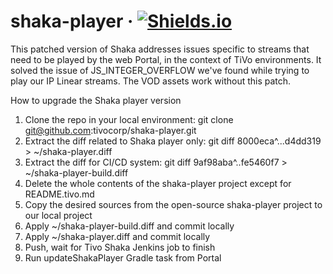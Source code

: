# shaka-player &middot; [![Shields.io](https://img.shields.io/badge/CD-Inception-blue)](https://builds-inception.tivo.com/job/shaka-player/job/master/)

This patched version of Shaka addresses issues specific to streams that need to be played by the web Portal, in the context of TiVo environments. It solved the issue of JS_INTEGER_OVERFLOW we've found while trying to play our IP Linear streams. 
The VOD assets work without this patch.

How to upgrade the Shaka player version
1. Clone the repo in your local environment: git clone git@github.com:tivocorp/shaka-player.git
2. Extract the diff related to Shaka player only: git diff 8000eca^...d4dd319 > ~/shaka-player.diff
3. Extract the diff for CI/CD system: git diff 9af98aba^..fe5460f7 > ~/shaka-player-build.diff
4. Delete the whole contents of the shaka-player project except for README.tivo.md
5. Copy the desired sources from the open-source shaka-player project to our local project
6. Apply ~/shaka-player-build.diff and commit locally
7. Apply ~/shaka-player.diff and commit locally
8. Push, wait for Tivo Shaka Jenkins job to finish
9. Run updateShakaPlayer Gradle task from Portal 
